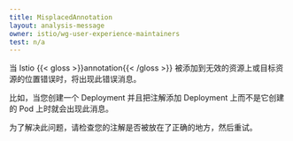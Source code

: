 ```yaml
---
title: MisplacedAnnotation
layout: analysis-message
owner: istio/wg-user-experience-maintainers
test: n/a
---
```


当 Istio {{< gloss >}}annotation{{< /gloss >}}
被添加到无效的资源上或目标资源的位置错误时，将出现此错误消息。

比如，当您创建一个 Deployment 并且把注解添加 Deployment
上而不是它创建的 Pod 上时就会出现此消息。

为了解决此问题，请检查您的注解是否被放在了正确的地方，然后重试。
